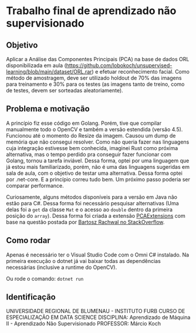 # Trabalho final de aprendizado não supervisionado

## Objetivo

Aplicar a Análise das Componentes Principais (PCA) na base de dados ORL disponibilizada em aula (​https://github.com/lobokoch/unsupervised-learning/blob/main/dataset/ORL.rar​) e efetuar reconhecimento facial. Como método de amostragem, deve ser utilizado holdout de 70% das imagens para treinamento e 30% para os testes (as imagens tanto de treino, como de testes, devem ser sorteadas aleatoriamente).

## Problema e motivação

A princípio fiz esse código em Golang. Porém,  tive que compilar manualmente todo o OpenCV e também a versão estendida (versão 4.5). Funcionou até o momento do Resize da imagem. Causou um dump de memória que não consegui resolver. Como não queria fazer nas linguagens cuja integração estivesse bem conhecida, imaginei Rust como próxima alternativa, mas o tempo perdido pra conseguir fazer funcionar com Golang, tornou a tarefa inviável. Dessa forma, optei por uma linguagem que já estou mais familiarizado, porém, não é uma das linguagens sugeridas em sala de aula, com o objetivo de testar uma alternativa. Dessa forma optei por .net-core. E a princípio correu tudo bem. Um próximo passo poderia ser comparar performance.

Curiosamente, alguns métodos disponíveis para a versão em Java não estão para C#. Dessa forma foi necessário pesquisar alternativas (Uma delas foi a `get` da classe `Mat` e o acesso ao `double` dentro da primeira posição do `array`). Dessa forma foi criada a extensão [PCAExtensions](PCAExtensions.cs) com base na questão postada por [Bartosz Rachwal no StackOverflow](https://stackoverflow.com/questions/32255440/how-can-i-get-and-set-pixel-values-of-an-emgucv-mat-image).


## Como rodar

Apenas é necessário ter o Visual Studio Code com o Omni C# instalado. Na primeira execução o dotnet já vai baixar todas as dependências necessárias (inclusive a runtime do OpenCV).

Ou rode o comando:
`dotnet run`

## Identificação

UNIVERSIDADE REGIONAL DE BLUMENAU - INSTITUTO FURB
CURSO DE ESPECIALIZAÇÃO EM DATA SCIENCE
DISCIPLINA: ​Aprendizado de Máquina II - Aprendizado Não Supervisionado
PROFESSOR: ​Márcio Koch
